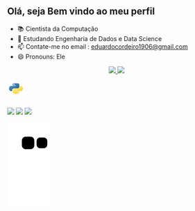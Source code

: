 ## Olá, seja Bem vindo ao meu perfil


- 📚 Cientista da Computação
- 🌱 Estudando Engenharia de Dados e Data Science
- 📫 Contate-me no email : eduardocordeiro1906@gmail.com
- 😄 Pronouns: Ele

<div align="center">
  <a href="https://github.com/Duduelc7">
  <img height="180em" src="https://github-readme-stats.vercel.app/api?username=Duduelc7&show_icons=true&theme=dark&include_all_commits=true&count_private=true"/>
  <img height="170em" src="https://github-readme-stats.vercel.app/api/top-langs/?username=Duduelc7&layout=compact&langs_count=7&theme=dark"/>
</div>

</div>
<div style="display: inline_block"><br>
  <img align="center" alt="Dudu-Python" height="30" width="40" src="https://raw.githubusercontent.com/devicons/devicon/master/icons/python/python-original.svg">
</div>


##

<div> 
  
  <a href="https://instagram.com/duduelc7" target="_blank"><img src="https://img.shields.io/badge/-Instagram-%23E4405F?style=for-the-badge&logo=instagram&logoColor=white" target="_blank"></a> 
  <a href = "mailto:eduardocordeiro1906@gmail.com"><img src="https://img.shields.io/badge/-Gmail-%23333?style=for-the-badge&logo=gmail&logoColor=white" target="_blank"></a>
  <a href="https://www.linkedin.com/in/eduardo-cordeiro-35790921b/" target="_blank"><img src="https://img.shields.io/badge/-LinkedIn-%230077B5?style=for-the-badge&logo=linkedin&logoColor=white" target="_blank"></a> 

  ![Snake animation](https://github.com/Duduelc7/Duduelc7/blob/output/github-contribution-grid-snake.svg)
</div>
